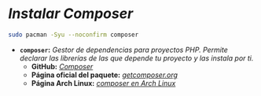<!-- Autor: Daniel Benjamin Perez Morales -->
<!-- GitHub: https://github.com/D4nitrix13 -->
<!-- Gitlab: https://gitlab.com/D4nitrix13 -->
<!-- Correo electrónico: danielperezdev@proton.me -->

# ***Instalar Composer***

```bash
sudo pacman -Syu --noconfirm composer
```

- **`composer`:** *Gestor de dependencias para proyectos PHP. Permite declarar las librerías de las que depende tu proyecto y las instala por ti.*
  - **GitHub:** *[Composer](https://github.com/composer/composer "https://github.com/composer/composer")*
  - **Página oficial del paquete:** *[getcomposer.org](https://getcomposer.org/ "https://getcomposer.org/")*
  - **Página Arch Linux:** *[composer en Arch Linux](https://archlinux.org/packages/extra/any/composer/ "https://archlinux.org/packages/extra/any/composer/")*
